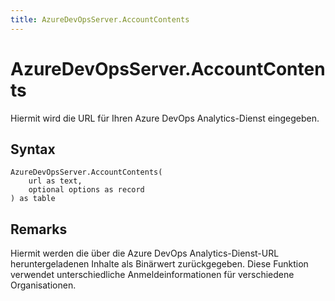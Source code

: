 ```yaml
---
title: AzureDevOpsServer.AccountContents
---
```


# AzureDevOpsServer.AccountContents


Hiermit wird die URL für Ihren Azure DevOps Analytics-Dienst eingegeben.


## Syntax

```powerquery
AzureDevOpsServer.AccountContents(
    url as text,
    optional options as record
) as table
```


## Remarks

Hiermit werden die über die Azure DevOps Analytics-Dienst-URL heruntergeladenen Inhalte als Binärwert zurückgegeben. Diese Funktion verwendet unterschiedliche Anmeldeinformationen für verschiedene Organisationen.


